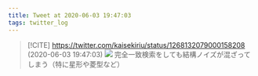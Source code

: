 ```yaml
---
title: Tweet at 2020-06-03 19:47:03
tags: twitter_log
---
```


> [!CITE] https://twitter.com/kaisekiriu/status/1268132079000158208 (2020-06-03 19:47:03)
> ![](https://twitter.com/kaisekiriu/status/1268132079000158208)
> 完全一致検索をしても結構ノイズが混ざってしまう（特に星形や菱型など）
